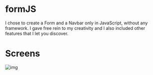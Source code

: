 # formJS

I chose to create a Form and a Navbar only in JavaScript, without any framework. I gave free rein to my creativity and I also included other features that I let you discover.


# Screens  
 
![img](https://imgur.com/gallery/kt7dPsQ)

